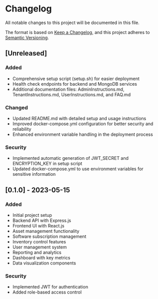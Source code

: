 # Changelog

All notable changes to this project will be documented in this file.

The format is based on [Keep a Changelog](https://keepachangelog.com/en/1.0.0/),
and this project adheres to [Semantic Versioning](https://semver.org/spec/v2.0.0.html).

## [Unreleased]

### Added
- Comprehensive setup script (setup.sh) for easier deployment
- Health check endpoints for backend and MongoDB services
- Additional documentation files: AdminInstructions.md, TenantInstructions.md, UserInstructions.md, and FAQ.md

### Changed
- Updated README.md with detailed setup and usage instructions
- Improved docker-compose.yml configuration for better security and reliability
- Enhanced environment variable handling in the deployment process

### Security
- Implemented automatic generation of JWT_SECRET and ENCRYPTION_KEY in setup script
- Updated docker-compose.yml to use environment variables for sensitive information

## [0.1.0] - 2023-05-15
### Added
- Initial project setup
- Backend API with Express.js
- Frontend UI with React.js
- Asset management functionality
- Software subscription management
- Inventory control features
- User management system
- Reporting and analytics
- Dashboard with key metrics
- Data visualization components

### Security
- Implemented JWT for authentication
- Added role-based access control
